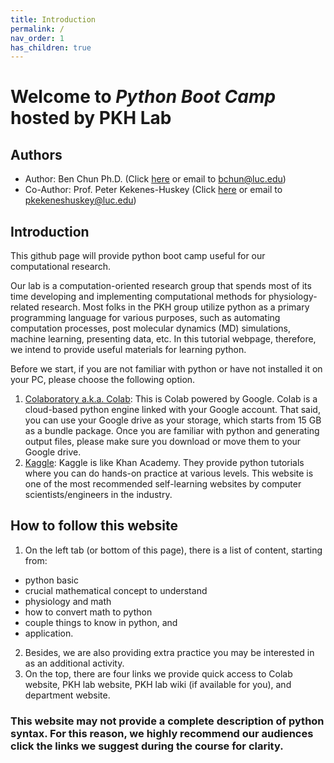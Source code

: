```yaml
---
title: Introduction
permalink: /
nav_order: 1
has_children: true
---
```


# Welcome to ***Python Boot Camp*** hosted by PKH Lab
## Authors
- Author: Ben Chun Ph.D. (Click [here](mailto:bchun@luc.edu) or email to bchun@luc.edu)
- Co-Author: Prof. Peter Kekenes-Huskey (Click [here](mailto:pkekeneshuskey@luc.edu) or email to pkekeneshuskey@luc.edu)

## Introduction
This github page will provide python boot camp useful for our computational research. 

Our lab is a computation-oriented research group that spends most of its time developing and implementing computational methods for physiology-related research. 
Most folks in the PKH group utilize python as a primary programming language for various purposes, such as automating computation processes, post molecular dynamics (MD) simulations, machine learning, presenting data, etc. 
In this tutorial webpage, therefore, we intend to provide useful materials for learning python. 

Before we start, if you are not familiar with python or have not installed it on your PC, please choose the following option. 
1. [Colaboratory a.k.a. Colab](https://colab.research.google.com/notebooks/intro.ipynb): This is Colab powered by Google. Colab is a cloud-based python engine linked with your Google account. That said, you can use your Google drive as your storage, which starts from 15 GB as a bundle package. Once you are familiar with python and generating output files, please make sure you download or move them to your Google drive. 
2. [Kaggle](https:/kaggle.com): Kaggle is like Khan Academy. They provide python tutorials where you can do hands-on practice at various levels. This website is one of the most recommended self-learning websites by computer scientists/engineers in the industry. 

## How to follow this website
1. On the left tab (or bottom of this page), there is a list of content, starting from: 
- python basic 
- crucial mathematical concept to understand 
- physiology and math 
- how to convert math to python 
- couple things to know in python, and 
- application. 

2. Besides, we are also providing extra practice you may be interested in as an additional activity. 
3. On the top, there are four links we provide quick access to Colab website, PKH lab website, PKH lab wiki (if available for you), and department website. 


### This website may not provide a complete description of python syntax. For this reason, we highly recommend our audiences click the links we suggest during the course for clarity.